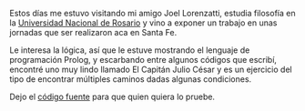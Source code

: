 <html><body><p>Estos días me estuvo visitando mi amigo Joel Lorenzatti, estudia filosofía en la <a href="http://www.unr.edu.ar">Universidad Nacional de Rosario</a> y vino a exponer un trabajo en unas jornadas que ser realizaron aca en Santa Fe.



Le interesa la lógica, así que le estuve mostrando el lenguaje de programación Prolog, y escarbando entre algunos códigos que escribí, encontré uno muy lindo llamado El Capitán Julio César y es un ejercicio del tipo de encontrar múltiples caminos dadas algunas condiciones. 



Dejo el <a href="http://firebirds.com.ar/~juanjo/wordpress/files/julio.prolog">código fuente</a> para que quien quiera lo pruebe.</p></body></html>
